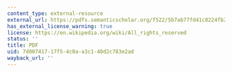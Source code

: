 ```yaml
---
content_type: external-resource
external_url: https://pdfs.semanticscholar.org/f522/5b7ab77fd41c8224fb26e48d4fb00425d460.pdf
has_external_license_warning: true
license: https://en.wikipedia.org/wiki/All_rights_reserved
status: ''
title: PDF
uid: 7d007417-17f5-4c0a-a3c1-40d2c783e2ad
wayback_url: ''
---
```

